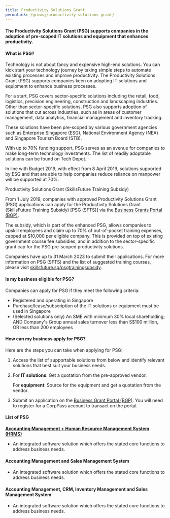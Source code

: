 ```yaml
---
title: Productivity Solutions Grant
permalink: /growsj/productivity-solutions-grant/
---
```


#### The Productivity Solutions Grant (PSG) supports companies in the adoption of pre-scoped IT solutions and equipment that enhances productivity.

#### What is PSG?

Technology is not about fancy and expensive high-end solutions. You can kick start your technology journey by taking simple steps to automate existing processes and improve productivity. The Productivity Solutions Grant (PSG) supports companies keen on adopting IT solutions and equipment to enhance business processes.

For a start, PSG covers sector-specific solutions including the retail, food, logistics, precision engineering, construction and landscaping industries. Other than sector-specific solutions, PSG also supports adoption of solutions that cut across industries, such as in areas of customer management, data analytics, financial management and inventory tracking.

These solutions have been pre-scoped by various government agencies such as Enterprise Singapore (ESG), National Environment Agency (NEA) and Singapore Tourism Board (STB).

With up to 70% funding support, PSG serves as an avenue for companies to make long-term technology investments. The list of readily adoptable solutions can be found on Tech Depot.

In line with Budget 2019, with effect from 8 April 2019, solutions supported by ESG and that are able to help companies reduce reliance on manpower will be supported at 70%.

Productivity Solutions Grant (SkillsFuture Training Subsidy)

From 1 July 2019, companies with approved Productivity Solutions Grant (PSG) applications can apply for the Productivity Solutions Grant (SkillsFuture Training Subsidy) [PSG (SFTS)] via the <a target="_blank" href="https://www.businessgrants.gov.sg/" >Business Grants Portal (BGP)</a>.

The subsidy, which is part of the enhanced PSG, allows companies to upskill employees and claim up to 70% of out-of-pocket training expenses, capped at $10,000 per eligible company. This is provided on top of existing government course fee subsidies, and in addition to the sector-specific grant cap for the PSG pre-scoped productivity solutions.

Companies have up to 31 March 2023 to submit their applications. For more information on PSG (SFTS) and the list of suggested training courses, please visit <a target="_blank" href="https://www.skillsfuture.sg/psgtrainingsubsidy">skillsfuture.sg/psgtrainingsubsidy</a>.

#### Is my business eligible for PSG?

Companies can apply for PSG if they meet the following criteria:

- Registered and operating in Singapore
- Purchase/lease/subscription of the IT solutions or equipment must be used in Singapore
- (Selected solutions only) An SME with minimum 30% local shareholding; AND Company's Group annual sales turnover less than S$100 million, OR less than 200 employees

#### How can my business apply for PSG?

Here are the steps you can take when applying for PSG:

1. Access the list of supportable solutions from below and identify relevant solutions that best suit your business needs.

2. For **IT solutions**: Get a quotation from the pre-approved vendor.
   
   For **equipment**: Source for the equipment and get a quotation from the vendor.
  
3. Submit an application on the <a target="_blank" href="https://www.businessgrants.gov.sg/">Business Grant Portal (BGP)</a>. You will need to register for a CorpPass account to transact on the portal.

#### List of PSG

[**Accounting Management + Human Resource Management System (HRMS)**](https://govtech-gb-staging.netlify.com/growsj/tax-incentives/approved-contract-manufacturer-and-trade-scheme/)

- An integrated software solution which offers the stated core functions to address business needs.

#### Accounting Management and Sales Management System
- An integrated software solution which offers the stated core functions to address business needs.

#### Accounting Management, CRM, Inventory Management and Sales Management System
- An integrated software solution which offers the stated core functions to address business needs.